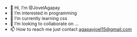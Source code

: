 - 👋 Hi, I’m @JovelAgapay
- 👀 I’m interested in programming
- 🌱 I’m currently learning css
- 💞️ I’m looking to collaborate on ...
- 📫 How to reach me just contact agapayjoel15@gmail.com

<!---
JovelAgapay/JovelAgapay is a ✨ special ✨ repository because its `README.md` (this file) appears on your GitHub profile.
You can click the Preview link to take a look at your changes.
--->
